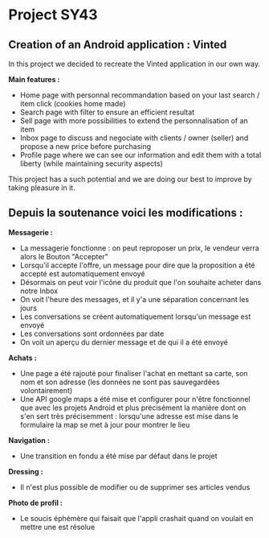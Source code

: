 # Project SY43
## Creation of an Android application : Vinted

In this project we decided to recreate the Vinted application in our own way.

__**Main features :**__
- Home page with personnal recommandation based on your last search / item click (cookies home made)
- Search page with filter to ensure an efficient resultat
- Sell page with more possibilities to extend the personnalisation of an item
- Inbox page to discuss and negociate with clients / owner (seller) and propose a new price before purchasing
- Profile page where we can see our information and edit them with a total liberty (while maintaining security aspects)

This project has a such potential and we are doing our best to improve by taking pleasure in it.


## Depuis la soutenance voici les modifications :

__**Messagerie :**__
- La messagerie fonctionne : on peut reproposer un prix, le vendeur verra alors le Bouton "Accepter"
- Lorsqu'il accepte l'offre, un message pour dire que la proposition a été accepté est automatiquement envoyé
- Désormais on peut voir l'icône du produit que l'on souhaite acheter dans notre Inbox
- On voit l'heure des messages, et il y'a une séparation concernant les jours
- Les conversations se créent automatiquement lorsqu'un message est envoyé
- Les conversations sont ordonnées par date
- On voit un aperçu du dernier message et de qui il a été envoyé

__**Achats :**__
- Une page a été rajouté pour finaliser l'achat en mettant sa carte, son nom et son adresse (les données ne sont
pas sauvegardées volontairement)
- Une API google maps a été mise et configurer pour n'être fonctionnel que avec les projets Android et plus
précisément la manière dont on s'en sert très précisemment : lorsqu'une adresse est mise dans le formulaire
la map se met à jour pour montrer le lieu

__**Navigation :**__
- Une transition en fondu a été mise par défaut dans le projet

__**Dressing :**__
- Il n'est plus possible de modifier ou de supprimer ses articles vendus

__**Photo de profil :**__ 
- Le soucis éphémère qui faisait que l'appli crashait quand on voulait en mettre une est résolue

